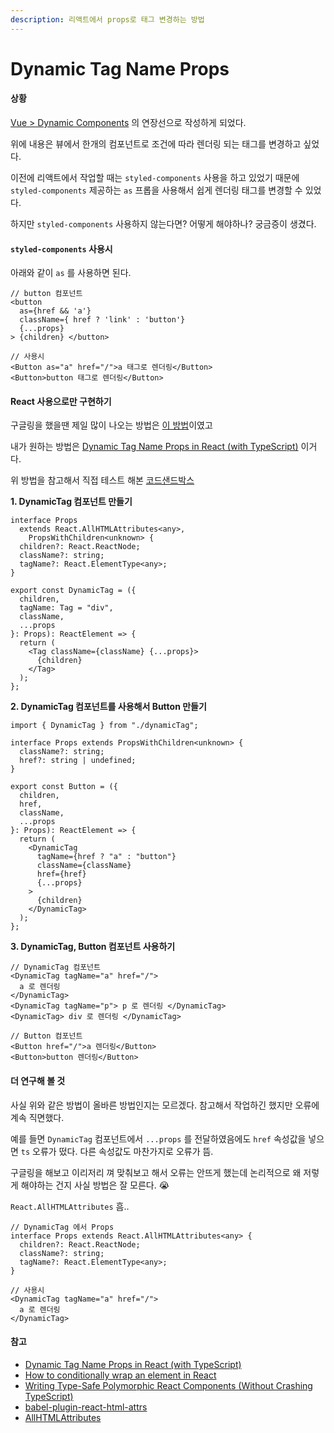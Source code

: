 ```yaml
---
description: 리액트에서 props로 태그 변경하는 방법
---
```


# Dynamic Tag Name Props

#### 상황

[Vue > Dynamic Components](https://app.gitbook.com/s/DPKt0tyjAJEzGVm6AJue/\~/changes/9ZqzoNhp827M1R8hnw4Q/vue/dynamic-components-is-attribute) 의 연장선으로 작성하게 되었다.

위에 내용은 뷰에서 한개의 컴포넌트로 조건에 따라 렌더링 되는 태그를 변경하고 싶었다.

이전에 리액트에서 작업할 때는 `styled-components` 사용을 하고 있었기 때문에  `styled-components` 제공하는 `as` 프롭을 사용해서 쉽게 렌더링 태그를 변경할 수 있었다.

하지만 `styled-components` 사용하지 않는다면? 어떻게 해야하나? 궁금증이 생겼다.



#### `styled-components` 사용시

아래와 같이 `as` 를 사용하면 된다.

```tsx
// button 컴포넌트
<button 
  as={href && 'a'}
  className={ href ? 'link' : 'button'}
  {...props}
> {children} </button>

// 사용시
<Button as="a" href="/">a 태그로 렌더링</Button> 
<Button>button 태그로 렌더링</Button> 
```

####

#### React 사용으로만 구현하기 &#x20;

구글링을 했을땐 제일 많이 나오는 방법은 [이 방법](https://blog.hackages.io/conditionally-wrap-an-element-in-react-a8b9a47fab2)이였고

내가 원하는 방법은 [Dynamic Tag Name Props in React (with TypeScript)](https://www.aleksandrhovhannisyan.com/blog/dynamic-tag-name-props-in-react/) 이거다.

위 방법을 참고해서 직접 테스트 해본 [코드샌드박스](https://codesandbox.io/s/react-dynamic-tag-render-hjtvb9) &#x20;

**1. DynamicTag 컴포넌트 만들기**

```tsx
interface Props
  extends React.AllHTMLAttributes<any>,
    PropsWithChildren<unknown> {
  children?: React.ReactNode;
  className?: string;
  tagName?: React.ElementType<any>;
}

export const DynamicTag = ({
  children,
  tagName: Tag = "div",
  className,
  ...props
}: Props): ReactElement => {
  return (
    <Tag className={className} {...props}>
      {children}
    </Tag>
  );
};
```

**2. DynamicTag 컴포넌트를 사용해서 Button 만들기**

```tsx
import { DynamicTag } from "./dynamicTag";

interface Props extends PropsWithChildren<unknown> {
  className?: string;
  href?: string | undefined;
}

export const Button = ({
  children,
  href,
  className,
  ...props
}: Props): ReactElement => {
  return (
    <DynamicTag
      tagName={href ? "a" : "button"}
      className={className}
      href={href}
      {...props}
    >
      {children}
    </DynamicTag>
  );
};
```

**3. DynamicTag, Button 컴포넌트 사용하기**

```tsx
// DynamicTag 컴포넌트
<DynamicTag tagName="a" href="/">
  a 로 렌더링
</DynamicTag>
<DynamicTag tagName="p"> p 로 렌더링 </DynamicTag>
<DynamicTag> div 로 렌더링 </DynamicTag>

// Button 컴포넌트
<Button href="/">a 렌더링</Button>
<Button>button 렌더링</Button>
```

####

#### 더 연구해 볼 것

사실 위와 같은 방법이 올바른 방법인지는 모르겠다. 참고해서 작업하긴 했지만 오류에 계속 직면했다.

예를 들면 `DynamicTag` 컴포넌트에서 `...props` 를 전달하였음에도 `href` 속성값을 넣으면 `ts` 오류가 떴다. 다른 속성값도 마찬가지로 오류가 뜸.

구글링을 해보고 이리저리 껴 맞춰보고 해서 오류는 안뜨게 했는데 논리적으로 왜 저렇게 해야하는 건지 사실 방법은 잘 모른다. :sob:

`React.AllHTMLAttributes` 흠..

```tsx
// DynamicTag 에서 Props
interface Props extends React.AllHTMLAttributes<any> {
  children?: React.ReactNode;
  className?: string;
  tagName?: React.ElementType<any>;
}

// 사용시
<DynamicTag tagName="a" href="/">
  a 로 렌더링
</DynamicTag>
```

####

#### 참고

* [Dynamic Tag Name Props in React (with TypeScript)](https://www.aleksandrhovhannisyan.com/blog/dynamic-tag-name-props-in-react/)
* [How to conditionally wrap an element in React](https://blog.hackages.io/conditionally-wrap-an-element-in-react-a8b9a47fab2)
* [Writing Type-Safe Polymorphic React Components (Without Crashing TypeScript)](https://blog.andrewbran.ch/polymorphic-react-components/)
* [babel-plugin-react-html-attrs](https://github.com/DefinitelyTyped/DefinitelyTyped/blob/78120d1d515a1cd7bcd3145424b1a17be15310a9/types/babel-plugin-react-html-attrs/index.d.ts#L1742)
* [AllHTMLAttributes](https://www.programcreek.com/typescript/?api=react.AllHTMLAttributes)
